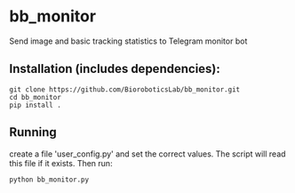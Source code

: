 # bb_monitor
 Send image and basic tracking statistics to Telegram monitor bot

## Installation (includes dependencies):
```
git clone https://github.com/BioroboticsLab/bb_monitor.git
cd bb_monitor
pip install .
```

## Running
create a file 'user_config.py' and set the correct values.  The script will read this file if it exists. Then run:
```
python bb_monitor.py
```